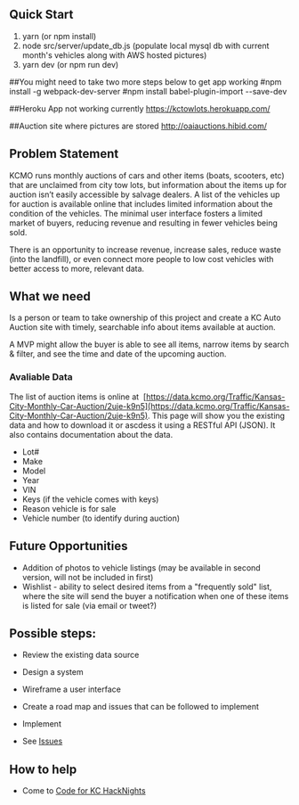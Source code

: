 ## Quick Start

1. yarn (or npm install)
2. node src/server/update_db.js (populate local mysql db with current month's vehicles along with AWS hosted pictures)
3. yarn dev (or npm run dev)

##You might need to take two more steps below to get app working
#npm install -g webpack-dev-server
#npm install babel-plugin-import --save-dev

##Heroku App not working currently
https://kctowlots.herokuapp.com/

##Auction site where pictures are stored
http://oaiauctions.hibid.com/

## Problem Statement

KCMO runs monthly auctions of cars and other items (boats,
scooters, etc) that are unclaimed from city tow lots, but
information about the items up for auction isn’t easily accessible
by salvage dealers. A list of the vehicles up for auction is available online that includes limited information about the condition of the vehicles. The minimal user interface fosters a limited market of buyers, reducing revenue and resulting in fewer vehicles being sold.

There is an opportunity to increase revenue, increase sales, reduce waste (into the
landfill), or even connect more people to low cost vehicles with
better access to more, relevant data.

## What we need

Is a person or team to take ownership of this project and create a KC Auto Auction site with timely, searchable info about items
available at auction.

A MVP might allow the buyer is able to see all items, narrow items by search & filter, and see the time and date of the upcoming auction.


### Avaliable Data

The list of auction items is online at  [https://data.kcmo.org/Traffic/Kansas-City-Monthly-Car-Auction/2uje-k9n5](https://data.kcmo.org/Traffic/Kansas-City-Monthly-Car-Auction/2uje-k9n5).  This page will show you the existing data
and how to download it or ascdess it using a RESTful API (JSON).  It also contains documentation about the data.

* Lot#
* Make
* Model
* Year
* VIN
* Keys (if the vehicle comes with keys)
* Reason vehicle is for sale
* Vehicle number (to identify during auction)

## Future Opportunities

* Addition of photos to vehicle listings (may be available in second version, will not be included in first)
* Wishlist - ability to select desired items from a "frequently sold" list, where the site will send the buyer a notification when one of these items is listed for sale (via email or tweet?)

## Possible steps:

* Review the existing data source
* Design a system
* Wireframe a user interface
* Create a road map and issues that can be followed to implement
* Implement


* See [Issues](https://github.com/codeforkansascity/tow-lots/issues)

## How to help

* Come to [Code for KC HackNights](http://www.meetup.com/KCBrigade/)
